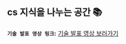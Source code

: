 ## cs 지식을 나누는 공간 📚 <br/>
**`기술 발표 영상 링크`:** [기술 발표 영상 보러가기](https://drive.google.com/drive/folders/1eNmc7Lx7O9b2zyjq_ewisa5ylmqoewDr?usp=sharing) <br/>
